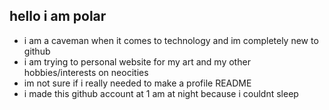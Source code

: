## hello i am polar

- i am a caveman when it comes to technology and im completely new to github
- i am trying to personal website for my art and my other hobbies/interests on neocities
- im not sure if i really needed to make a profile README
- i made this github account at 1 am at night because i couldnt sleep
